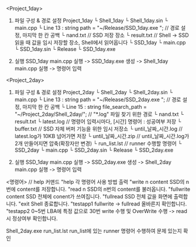 <Project_1day>
1) 파일 구성 & 경로 설정
Project_1day
└ Shell_1day
  └ Shell_1day.sin
  └ main.cpp
    └ Line 13 : string path = "~/Release/SSD_1day.exe "; // 경로 설정,  마지막 한 칸 공백
  └ nand.txt  // SSD 저장 장소
  └ result.txt  // Shell -> SSD 읽을 때 값을 임시 저장할 장소, Shell에서 읽어옵니다
└ SSD_1day
  └ main.cpp
  └ SSD_1day.sin
  └ Release
    └ SSD_1day.exe

2) 실행
   SSD_1day main.cpp 실행 -> SSD_1day.exe 생성 -> Shell_1day main.cpp 실행 -> 명령어 입력

<Project_2day>
1) 파일 구성 & 경로 설정
Project_2day
└ Shell_2day
  └ Shell_2day.sin
  └ main.cpp
    └ Line 13 : string path = "~/Release/SSD_2day.exe "; // 경로 설정,  마지막 한 칸 공백
    └ Line 15 : string file_search_path = "~/Project_2day/Shell_2day/";  // "*.log" 파일 찾기 위한 경로
  └ nand.txt
  └ result.txt
  └ latest.log // 명령어 입력시마다, [시간] 명령어  : 성공여부 저장
  └ buffer.txt // SSD 자체 버퍼 기능을 위한 임시 저장소
  └ until_날짜_시간.log // latest.log가 10KB 넘어가면 저장
  └ until_날짜_시간.zip // until_날짜_시간.log가 2개 만들어지면 압축(확장자만 변경)
  └ run_list.lst // runner 수행할 명령어
└ SSD_2day
  └ main.cpp
  └ SSD_2day.sin
  └ Release
    └ SSD_2day.exe

2) 실행
   SSD_1day main.cpp 실행 -> SSD_2day.exe 생성 -> Shell_2day main.cpp 실행 -> 명령어 입력

<명령어> // help 커맨드
"help                각 명령어 사용 방법 출력
"write n content     SSD의 n번에 content를 저장합니다.
"read n              SSD의 n번의 content를 불러옵니다.
"fullwrite content   SSD 전체에 conent가 쓰여집니다.
"fullread            SSD 전체 값을 화면에 출력합니다.
"exit                Shell 종료합니다.
"testapp1            fullwrite -> fullread 올바른지 확인합니다.
"testapp2            0~5번 LBA에 특정 값으로 30번 write 수행 및 OverWrite 수행 -> read시 정상여부 확인합니다.

Shell_2day.exe run_list.lst    run_list에 있는 runner 명령어 수행하여 문제 있는지 확인
